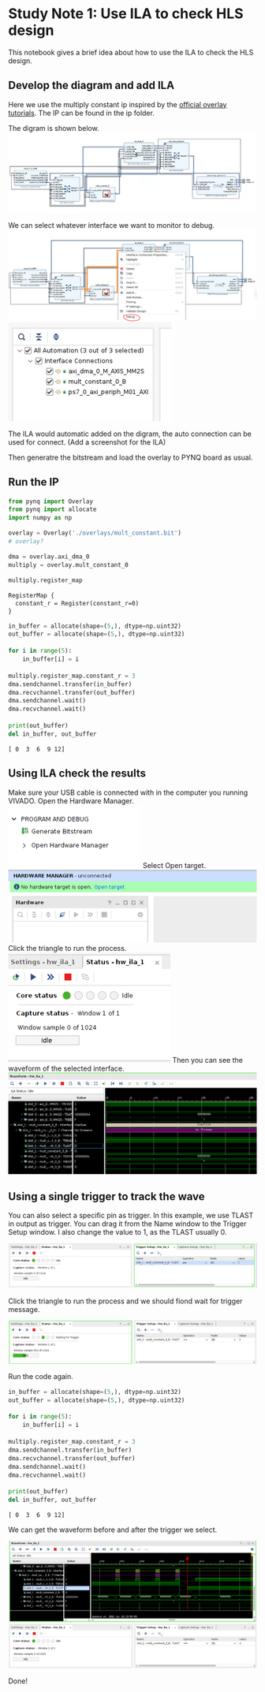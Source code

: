 # Study Note 1: Use ILA to check HLS design
This notebook gives a brief idea about how to use the ILA to check the HLS design.

## Develop the diagram and add ILA
Here we use the multiply constant ip inspired by the [official overlay tutorials](https://pynq.readthedocs.io/en/latest/overlay_design_methodology/overlay_tutorial.html). The IP can be found in the ip folder.

The digram is shown below.![](doc/n1_diagram.png)

We can select whatever interface we want to monitor to debug.
![](doc/n1_debug.png)
![](doc/n1_interface.png)

The ILA would automatic added on the digram, the auto connection can be used for connect.
(Add a screenshot for the ILA)

Then generatre the bitstream and load the overlay to PYNQ board as usual.

## Run the IP


```python
from pynq import Overlay
from pynq import allocate
import numpy as np
```




```python
overlay = Overlay('./overlays/mult_constant.bit')
# overlay?
```


```python
dma = overlay.axi_dma_0
multiply = overlay.mult_constant_0
```


```python
multiply.register_map
```




    RegisterMap {
      constant_r = Register(constant_r=0)
    }




```python
in_buffer = allocate(shape=(5,), dtype=np.uint32)
out_buffer = allocate(shape=(5,), dtype=np.uint32)

for i in range(5):
    in_buffer[i] = i

multiply.register_map.constant_r = 3
dma.sendchannel.transfer(in_buffer)
dma.recvchannel.transfer(out_buffer)
dma.sendchannel.wait()
dma.recvchannel.wait()

print(out_buffer)
del in_buffer, out_buffer
```

    [ 0  3  6  9 12]
    

## Using ILA check the results

Make sure your USB cable is connected with in the computer you running VIVADO.
Open the Hardware Manager.![](doc/n1_hw_manager.png)
Select Open target. ![](doc/n1_open_target.png)
Click the triangle to run the process. ![](doc/n1_run.png)
Then you can see the waveform of the selected interface. ![](doc/n1_waveform_1.png)

## Using a single trigger to track the wave

You can also select a specific pin as trigger. In this example, we use TLAST in output as trigger. You can drag it from the Name window to the Trigger Setup window. I also change the value to 1, as the TLAST usually 0.

![](doc/n1_trigger_setup.png)

Click the triangle to run the process and we should fiond wait for trigger message.

![](doc/n1_trigger_run.png)

Run the code again.


```python
in_buffer = allocate(shape=(5,), dtype=np.uint32)
out_buffer = allocate(shape=(5,), dtype=np.uint32)

for i in range(5):
    in_buffer[i] = i

multiply.register_map.constant_r = 3
dma.sendchannel.transfer(in_buffer)
dma.recvchannel.transfer(out_buffer)
dma.sendchannel.wait()
dma.recvchannel.wait()

print(out_buffer)
del in_buffer, out_buffer
```

    [ 0  3  6  9 12]
    

We can get the waveform before and after the trigger we select.

![](doc/n1_waveform_2.png)

Done!
